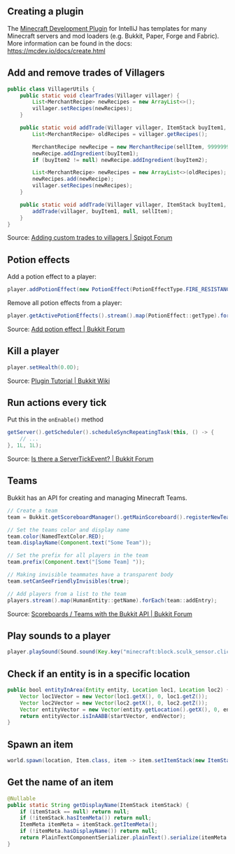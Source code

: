 ## Creating a plugin
The [Minecraft Development Plugin](https://plugins.jetbrains.com/plugin/8327-minecraft-development) for IntelliJ has templates for many Minecraft servers and mod loaders (e.g. Bukkit, Paper, Forge and Fabric).
More information can be found in the docs: <https://mcdev.io/docs/create.html>

## Add and remove trades of Villagers

```java
public class VillagerUtils {
    public static void clearTrades(Villager villager) {
        List<MerchantRecipe> newRecipes = new ArrayList<>();
        villager.setRecipes(newRecipes);
    }

    public static void addTrade(Villager villager, ItemStack buyItem1, @Nullable ItemStack buyItem2, ItemStack sellItem) {
        List<MerchantRecipe> oldRecipes = villager.getRecipes();

        MerchantRecipe newRecipe = new MerchantRecipe(sellItem, 999999999);
        newRecipe.addIngredient(buyItem1);
        if (buyItem2 != null) newRecipe.addIngredient(buyItem2);

        List<MerchantRecipe> newRecipes = new ArrayList<>(oldRecipes);
        newRecipes.add(newRecipe);
        villager.setRecipes(newRecipes);
    }

    public static void addTrade(Villager villager, ItemStack buyItem1, ItemStack sellItem) {
        addTrade(villager, buyItem1, null, sellItem);
    }
}
```

Source: [Adding custom trades to villagers | Spigot Forum](https://www.spigotmc.org/threads/adding-custom-trades-to-villagers.202265/)

## Potion effects

Add a potion effect to a player:
```java
player.addPotionEffect(new PotionEffect(PotionEffectType.FIRE_RESISTANCE, 200, 1));
```

Remove all potion effects from a player:
```java
player.getActivePotionEffects().stream().map(PotionEffect::getType).forEach(player::removePotionEffect);
```

Source: [Add potion effect | Bukkit Forum](https://bukkit.org/threads/add-potion-effect.62082/#post-985016)

## Kill a player

```java
player.setHealth(0.0D);
```

Source: [Plugin Tutorial | Bukkit Wiki](https://bukkit.fandom.com/wiki/Plugin_Tutorial_(Eclipse)#Killing_the_player)

## Run actions every tick

Put this in the `onEnable()` method

```java
getServer().getScheduler().scheduleSyncRepeatingTask(this, () -> {
    // ...
}, 1L, 1L);
```

Source: [Is there a ServerTickEvent? | Bukkit Forum](https://bukkit.org/threads/on-server-tick-event.131575/#post-1564247)

## Teams

Bukkit has an API for creating and managing Minecraft Teams.

```java
// Create a team
team = Bukkit.getScoreboardManager().getMainScoreboard().registerNewTeam("some_team");

// Set the teams color and display name 
team.color(NamedTextColor.RED);
team.displayName(Component.text("Some Team"));

// Set the prefix for all players in the team
team.prefix(Component.text("[Some Team] "));

// Making invisible teammates have a transparent body
team.setCanSeeFriendlyInvisibles(true);

// Add players from a list to the team
players.stream().map(HumanEntity::getName).forEach(team::addEntry);
```

Source: [Scoreboards / Teams with the Bukkit API | Bukkit Forum](https://bukkit.org/threads/tutorial-scoreboards-teams-with-the-bukkit-api.139655/)

## Play sounds to a player

```java
player.playSound(Sound.sound(Key.key("minecraft:block.sculk_sensor.clicking"), Sound.Source.MASTER, 0.5F, 1));
```

## Check if an entity is in a specific location

```java
public bool entityInArea(Entity entity, Location loc1, Location loc2) {
    Vector loc1Vector = new Vector(loc1.getX(), 0, loc1.getZ());
    Vector loc2Vector = new Vector(loc2.getX(), 0, loc2.getZ());
    Vector entityVector = new Vector(entity.getLocation().getX(), 0, entity.getLocation().getZ());
    return entityVector.isInAABB(startVector, endVector);
}
```

## Spawn an item

```java
world.spawn(location, Item.class, item -> item.setItemStack(new ItemStack(Material.EMERALD, 3)))
```

## Get the name of an item

```java
@Nullable
public static String getDisplayName(ItemStack itemStack) {
    if (itemStack == null) return null;
    if (!itemStack.hasItemMeta()) return null;
    ItemMeta itemMeta = itemStack.getItemMeta();
    if (!itemMeta.hasDisplayName()) return null;
    return PlainTextComponentSerializer.plainText().serialize(itemMeta.displayName());
}
```

